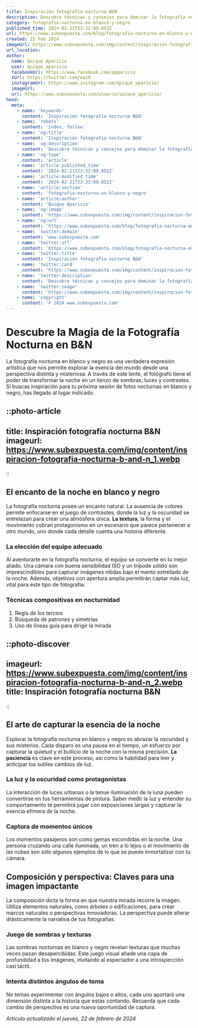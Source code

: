 ```yaml
---
title: Inspiración fotografía nocturna B&N
description: Descubre técnicas y consejos para dominar la fotografía nocturna en blanco y negro. Captura la esencia de la noche con arte y emoción.
category: fotografia-nocturna-en-blanco-y-negro
published_time: 2024-02-21T23:32:09.852Z
url: https://www.subexpuesta.com/blog/fotografia-nocturna-en-blanco-y-negro/inspiracion-fotografia-nocturna-b-and-n
created: 22 Feb 2024
imageUrl: https://www.subexpuesta.com/img/content/inspiracion-fotografia-nocturna-b-and-n_1.webp
url_location:
author:
  name: Quique Aparicio
  user: quique_aparicio
  facebookUrl: https://www.facebook.com/qaparicio
  xUrl: https://twitter.com/eac9
  instagramUrl: https://www.instagram.com/quique_aparicio/
  imageUrl: 
  url: https://www.subexpuesta.com/usuario/quique_aparicio/
head:
  meta:
    - name: 'keywords'
      content: 'Inspiración fotografía nocturna B&N'
    - name: 'robots'
      content: 'index, follow'
    - name: 'og:title'
      content: 'Inspiración fotografía nocturna B&N'
    - name: 'og:description'
      content: 'Descubre técnicas y consejos para dominar la fotografía nocturna en blanco y negro. Captura la esencia de la noche con arte y emoción.'
    - name: 'og:type'
      content: 'article'
    - name: 'article:published_time'
      content: '2024-02-21T23:32:09.852Z'
    - name: 'article:modified_time'
      content: '2024-02-21T23:32:09.852Z'
    - name: 'article:section'
      content: 'fotografia-nocturna-en-blanco-y-negro'
    - name: 'article:author'
      content: 'Quique Aparicio'
    - name: 'og:image'
      content: 'https://www.subexpuesta.com/img/content/inspiracion-fotografia-nocturna-b-and-n_1.webp'
    - name: 'og:url'
      content: 'https://www.subexpuesta.com/blog/fotografia-nocturna-en-blanco-y-negro/inspiracion-fotografia-nocturna-b-and-n'
    - name: 'twitter:domain'
      content: 'www.subexpuesta.com'
    - name: 'twitter:url'
      content: 'https://www.subexpuesta.com/blog/fotografia-nocturna-en-blanco-y-negro/inspiracion-fotografia-nocturna-b-and-n'
    - name: 'twitter:title'
      content: 'Inspiración fotografía nocturna B&N'
    - name: 'twitter:card'
      content: 'https://www.subexpuesta.com/img/content/inspiracion-fotografia-nocturna-b-and-n_1.webp'
    - name: 'twitter:description'
      content: 'Descubre técnicas y consejos para dominar la fotografía nocturna en blanco y negro. Captura la esencia de la noche con arte y emoción.'
    - name: 'twitter:image'
      content: 'https://www.subexpuesta.com/img/content/inspiracion-fotografia-nocturna-b-and-n_1.webp'
    - name: 'copyright'
      content: '© 2024 www.subexpuesta.com'
---
```

# Descubre la Magia de la Fotografía Nocturna en B&N

La fotografía nocturna en blanco y negro es una verdadera expresión artística que nos permite explorar la esencia del mundo desde una perspectiva distinta y misteriosa. A través de este lente, el fotógrafo tiene el poder de transformar la noche en un lienzo de sombras, luces y contrastes. Si buscas inspiración para tu próxima sesión de fotos nocturnas en blanco y negro, has llegado al lugar indicado.


::photo-article
---
title: Inspiración fotografía nocturna B&N
imageurl: https://www.subexpuesta.com/img/content/inspiracion-fotografia-nocturna-b-and-n_1.webp
---
::


## El encanto de la noche en blanco y negro

La fotografía nocturna posee un encanto natural. La ausencia de colores permite enfocarse en el juego de contrastes, donde la luz y la oscuridad se entrelazan para crear una atmósfera única. **La textura**, la forma y el movimiento cobran protagonismo en un escenario que parece pertenecer a otro mundo, uno donde cada detalle cuenta una historia diferente.

### La elección del equipo adecuado

Al aventurarte en la fotografía nocturna, el equipo se convierte en tu mejor aliado. Una cámara con buena sensibilidad ISO y un trípode sólido son imprescindibles para capturar imágenes nítidas bajo el manto estrellado de la noche. Además, objetivos con apertura amplia permitirán captar más luz, vital para este tipo de fotografía.

### Técnicas compositivas en nocturnidad

1. Regla de los tercios
2. Búsqueda de patrones y simetrías
3. Uso de líneas guía para dirigir la mirada


::photo-discover
---
imageurl: https://www.subexpuesta.com/img/content/inspiracion-fotografia-nocturna-b-and-n_2.webp
title: Inspiración fotografía nocturna B&N
---
::


## El arte de capturar la esencia de la noche

Explorar la fotografía nocturna en blanco y negro es abrazar la oscuridad y sus misterios. Cada disparo es una pausa en el tiempo, un esfuerzo por capturar la quietud y el bullicio de la noche con la misma precisión. **La paciencia** es clave en este proceso, así como la habilidad para leer y anticipar los sutiles cambios de luz.

### La luz y la oscuridad como protagonistas

La interacción de luces urbanas o la tenue iluminación de la luna pueden convertirse en tus herramientas de pintura. Saber medir la luz y entender su comportamiento te permitirá jugar con exposiciones largas y capturar la esencia efímera de la noche.

### Captura de momentos únicos

Los momentos pasajeros son como gemas escondidas en la noche. Una persona cruzando una calle iluminada, un tren a lo lejos o el movimiento de las nubes son sólo algunos ejemplos de lo que se puede inmortalizar con tu cámara.

## Composición y perspectiva: Claves para una imagen impactante

La composición dicta la forma en que nuestra mirada recorre la imagen. Utiliza elementos naturales, como árboles o edificaciones, para crear marcos naturales o perspectivas innovadoras. La perspectiva puede alterar drásticamente la narrativa de tus fotografías.

### Juego de sombras y texturas

Las sombras nocturnas en blanco y negro revelan texturas que muchas veces pasan desapercibidas. Este juego visual añade una capa de profundidad a tus imágenes, invitando al espectador a una introspección casi táctil.

### Intenta distintos ángulos de toma

No temas experimentar con ángulos bajos o altos, cada uno aportará una dimensión distinta a la historia que estás contando. Recuerda que cada cambio de perspectiva es una nueva oportunidad de captura.

_Artículo actualizado el jueves, 22 de febrero de 2024_